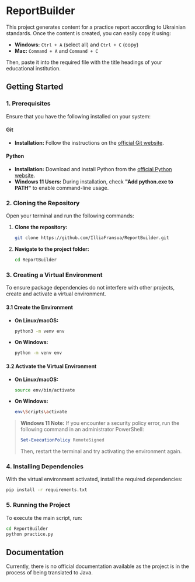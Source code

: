 # ReportBuilder

This project generates content for a practice report according to Ukrainian standards. Once the content is created, you
can easily copy it using:

- **Windows:** `Ctrl + A` (select all) and `Ctrl + C` (copy)
- **Mac:** `Command + A` and `Command + C`

Then, paste it into the required file with the title headings of your educational institution.

## Getting Started

### 1. Prerequisites

Ensure that you have the following installed on your system:

#### Git

- **Installation:** Follow the instructions on the [official Git website](https://git-scm.com/).

#### Python

- **Installation:** Download and install Python from the [official Python website](https://www.python.org/).
- **Windows 11 Users:** During installation, check **"Add python.exe to PATH"** to enable command-line usage.

### 2. Cloning the Repository

Open your terminal and run the following commands:

1. **Clone the repository:**
   ```bash
   git clone https://github.com/IlliaFransua/ReportBuilder.git
   ```
2. **Navigate to the project folder:**
   ```bash
   cd ReportBuilder
   ```

### 3. Creating a Virtual Environment

To ensure package dependencies do not interfere with other projects, create and activate a virtual environment.

#### 3.1 Create the Environment

- **On Linux/macOS:**
  ```bash
  python3 -m venv env
  ```
- **On Windows:**
  ```bash
  python -m venv env
  ```

#### 3.2 Activate the Virtual Environment

- **On Linux/macOS:**
  ```bash
  source env/bin/activate
  ```
- **On Windows:**
  ```bash
  env\Scripts\activate
  ```

> **Windows 11 Note:** If you encounter a security policy error, run the following command in an administrator
> PowerShell:
> ```powershell
> Set-ExecutionPolicy RemoteSigned
> ```
> Then, restart the terminal and try activating the environment again.

### 4. Installing Dependencies

With the virtual environment activated, install the required dependencies:

```bash
pip install -r requirements.txt
```

### 5. Running the Project

To execute the main script, run:

```bash
cd ReportBuilder
python practice.py
```

## Documentation

Currently, there is no official documentation available as the project is in the process of being translated to Java.
